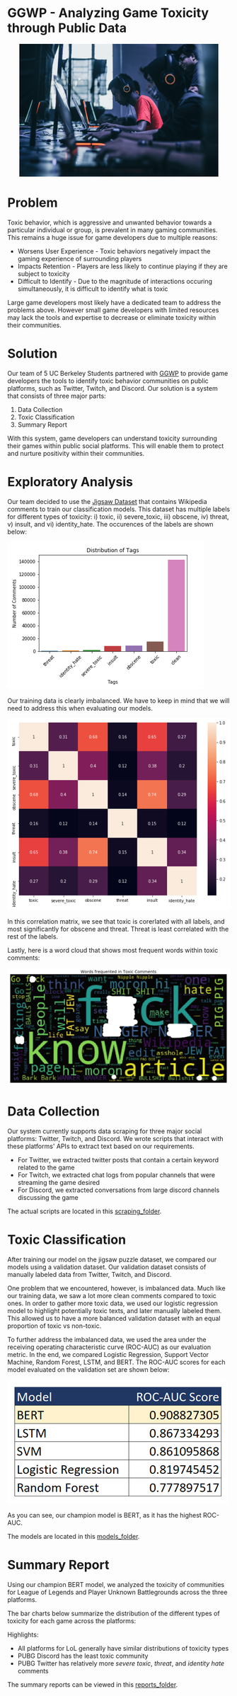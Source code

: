 # GGWP - Analyzing Game Toxicity through Public Data
<p align="center">
    <img src = "./images_figs/gamer.jpg" height=300>
</p>


# Problem

Toxic behavior, which is aggressive and unwanted behavior towards a particular individual or group, is prevalent in many gaming communities. This remains a huge issue for game developers due to multiple reasons:
* Worsens User Experience - Toxic behaviors negatively impact the gaming experience of surrounding players
* Impacts Retention - Players are less likely to continue playing if they are subject to toxicity
* Difficult to Identify - Due to the magnitude of interactions occuring simultaneously, it is difficult to identify what is toxic

Large game developers most likely have a dedicated team to address the problems above. However small game developers with limited resources may lack the tools and expertise to decrease or eliminate toxicity within their communities.

# Solution

Our team of 5 UC Berkeley Students partnered with [GGWP](https://www.ggwp.com/) to provide game developers the tools to identify toxic behavior communities on public platforms, such as Twitter, Twitch, and Discord. Our solution is a system that consists of three major parts:
1. Data Collection
2. Toxic Classification
3. Summary Report

With this system, game developers can understand toxicity surrounding their games within public social platforms. This will enable them to protect and nurture positivity within their communities. 

# Exploratory Analysis

Our team decided to use the [Jigsaw Dataset](https://www.kaggle.com/c/jigsaw-toxic-comment-classification-challenge/data) that contains Wikipedia comments to train our classification models. This dataset has multiple labels for different types of toxicity: i) toxic, ii) severe_toxic, iii) obscene, iv) threat, v) insult, and vi) identity_hate. The occurences of the labels are shown below:

![label_distribution](./images_figs/label_distribution.PNG)

Our training data is clearly imbalanced. We have to keep in mind that we will need to address this when evaluating our models.

![label_correlation](./images_figs/label_correlation.PNG)

In this correlation matrix, we see that toxic is corerlated with all labels, and most significantly for obscene and threat. Threat is least correlated with the rest of the labels.

Lastly, here is a word cloud that shows most frequent words within toxic comments:

![word_cloud](./images_figs/word_cloud.jpg)

# Data Collection

Our system currently supports data scraping for three major social platforms: Twitter, Twitch, and Discord. We wrote scripts that interact with these platforms' APIs to extract text based on our requirements. 

* For Twitter, we extracted twitter posts that contain a certain keyword related to the game
* For Twitch, we extracted chat logs from popular channels that were streaming the game desired
* For Discord, we extracted conversations from large discord channels discussing the game

The actual scripts are located in this [scraping_folder](https://github.com/pl2599/GGWP-Toxic-Behavior/tree/main/scraping).

# Toxic Classification

After training our model on the jigsaw puzzle dataset, we compared our models using a validation dataset. Our validation dataset consists of manually labeled data from Twitter, Twitch, and Discord. 

One problem that we encountered, however, is imbalanced data. Much like our training data, we saw a lot more clean comments compared to toxic ones. In order to gather more toxic data, we used our logistic regression model to highlight potentially toxic texts, and later manually labeled them. This allowed us to have a more balanced validation dataset with an equal proportion of toxic vs non-toxic.

To further address the imbalanced data, we used the area under the receiving operating characteristic curve (ROC-AUC) as our evaluation metric. In the end, we compared Logistic Regression, Support Vector Machine, Random Forest, LSTM, and BERT. The ROC-AUC scores for each model evaluated on the validation set are shown below:

![model_results](./images_figs/models.PNG)

As you can see, our champion model is BERT, as it has the highest ROC-AUC. 

The models are located in this [models_folder](https://github.com/pl2599/GGWP-Toxic-Behavior/tree/main/models).

# Summary Report

Using our champion BERT model, we analyzed the toxicity of communities for League of Legends and Player Unknown Battlegrounds across the three platforms. 

The bar charts below summarize the distribution of the different types of toxicity for each game across the platforms:

Highlights:
* All platforms for LoL generally have similar distributions of toxicity types
* PUBG Discord has the least toxic community
* PUBG Twitter has relatively more _severe toxic_, _threat_, and _identity hate_ comments

The summary reports can be viewed in this [reports_folder](https://github.com/pl2599/GGWP-Toxic-Behavior/tree/main/reports).